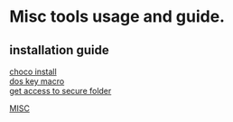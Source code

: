# Misc tools usage and guide. 

## installation guide  

[choco install](choco_install.md)  
[dos key macro](dos_key_macro.md)  
[get access to secure folder](get_access_to_secure_folder.md)  

[MISC](misc.md)